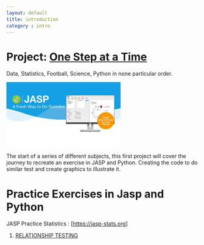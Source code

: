 ```yaml
---
layout: default
title: introduction
category : intro
---
```

# Project: [One Step at a Time](https://aliwualk.github.io/One-Step-at-a-Time)
Data, Statistics, Football, Science, Python in none particular order.

![image](./assets/jasp.jpg)

The start of a series of different subjects, this first project will cover the journey to recreate an exercise in JASP and Python. Creating the code to do similar test and create graphics to illustrate it.

# Practice Exercises in Jasp and Python
JASP Practice Statistics : [https://jasp-stats.org]


1.	[RELATIONSHIP TESTING](/exercise1.md)
